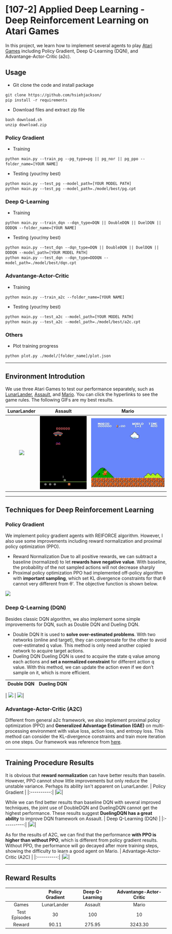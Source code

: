 # [107-2] Applied Deep Learning - Deep Reinforcement Learning on Atari Games
In this project, we learn how to implement several agents to play [Atari Games](https://gym.openai.com/envs/#atari) including Policy Gradient, Deep Q-Learning (DQN), and Advantange-Actor-Critic (a2c).

## Usage
* Git clone the code and install package
```
git clone https://github.com/hsiehjackson/
pip install -r requirements
```
* Download files and extract zip file
```
bash download.sh
unzip download.zip
```
### Policy Gradient
* Training
```
python main.py --train_pg --pg_type=pg || pg_nor || pg_ppo --folder_name=[YOUR NAME]
```
* Testing (your/my best)
```
python main.py --test_pg --model_path=[YOUR MODEL PATH]
python main.py --test_pg --model_path=./model/best/pg.cpt
```
### Deep Q-Learning
* Training
```
python main.py --train_dqn --dqn_type=DQN || DoubleDQN || DuelDQN || DDDQN --folder_name=[YOUR NAME]
```
* Testing (your/my best)
```
python main.py --test_dqn --dqn_type=DQN || DoubleDQN || DuelDQN || DDDQN --model_path=[YOUR MODEL PATH]
python main.py --test_dqn --dqn_type=DDDQN --model_path=./model/best/dqn.cpt
```

### Advantange-Actor-Critic
* Training
```
python main.py --train_a2c --folder_name=[YOUR NAME]
```
* Testing (your/my best)
```
python main.py --test_a2c --model_path=[YOUR MODEL PATH]
python main.py --test_a2c --model_path=./model/best/a2c.cpt
```
### Others
* Plot training progress
```
python plot.py ./model/[folder_name]/plot.json
```
---
## Environment Introdution
We use three Atari Games to test our performance separately, such as [LunarLander](https://en.wikipedia.org/wiki/Lunar_Lander_(1979_video_game)), [Assault](https://en.wikipedia.org/wiki/Assault_(1983_video_game)), and [Mario](https://en.wikipedia.org/wiki/Super_Mario). You can click the hyperlinks to see the game rules. The following GIFs are my best results.

| LunarLander  | Assault | Mario |
| :--------: | :--------: | :--------: |
|![](image/Lunarland.gif) |![](image/Assault.gif) |![](image/Mario.gif)| 
---
## Techniques for Deep Reinforcement Learning
### Policy Gradient
We implement policy gradient agents with REIFORCE algorithm. However, I also use some improvements including reward normalization and proximal policy optimization (PPO).
* Reward Normalization
Due to all positive rewards, we can subtract a baseline (normalized) to let **rewards have negative value**. With baseline, the probability of the not sampled actions will not decrease sharply
* Proximal policy optimization
PPO had implemented off-policy algorithm with **important sampling**, which set KL divergence constraints for that θ cannot very different from θ'. The objective function is shown below.

<img src="https://i.imgur.com/EnWmRf7.png"/>

### Deep Q-Learning (DQN)
Besides classic DQN algorithm, we also implement some simple improvements for DQN, such as Double DQN and Dueling DQN.
* Double DQN
It is used to **solve over-estimated problems**. With two networks (online and target), they can compensate for the other to avoid over-estimated q value. This method is only need another copied network to acquire target actions.
* Dueling DQN
Dueling DQN is used to acquire the state q value among each actions and **set a normalized constraint** for different action q value. With this method, we can update the action even if we don’t sample on it, which is more efficient.

| Double DQN | Dueling DQN|
| :--------: | :--------: |
|
<img src="https://i.imgur.com/bkSeAOk.png"  height="120" /> | <img src="https://i.imgur.com/l0PGdm8.png"  height="120" />|

### Advantage-Actor-Critic (A2C) 

Different from general a2c framework, we also implement proximal policy optimization (PPO) and **Generalized Advantage Estimation (GAE)** on multi-processing environment with value loss, action loss, and entropy loss. This method can consider the KL-divergence constraints and train more iteration on one steps. Our framework was reference from [here](https://github.com/higgsfield/RL-Adventure-2/blob/master/3.ppo.ipynb).

---
## Training Procedure Results
It is obvious that **reward normalization** can have better results than baselin. However, PPO cannot show little improvements but only reduce the unstable variance. Perhaps its ability isn't apparent on LunarLander. 
| Policy Gradient |
|:----------:|
|<img src="https://i.imgur.com/SkeWHhq.png" />|

While we can find better results than baseline DQN with several improved techniques, the joint use of DoubleDQN and DuelingDQN cannot get the highest performance. These results suggest **DuelingDQN has a great ability** to improve DQN framework on Assault.
| Deep Q-Learning (DQN) |
|:----------:|
|<img src="https://i.imgur.com/FVbXgZ0.png" />|

As for the results of A2C, we can find that the performance **with PPO is higher than without PPO**, which is different from policy gradient results. Without PPO, the performance will go decayed after more training steps, showing the difficulty to learn a good agent on Mario.
| Advantage-Actor-Critic (A2C) |
|:----------:|
|<img src="https://i.imgur.com/jeTrEza.png" />|

---
## Reward Results
|| Policy Gradient | Deep Q-Learning | Advantange-Actor-Critic |
| :--------: | :--------: | :--------: | :--------: |
|Games| LunarLander | Assault | Mario |
|Test Episodes|30|100|10|
|Reward|90.11|275.95|3243.30|
